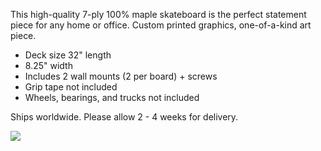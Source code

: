 This high-quality 7-ply 100% maple skateboard is the perfect statement piece for any home or office. Custom printed graphics, one-of-a-kind art piece.

- Deck size 32" length
- 8.25" width
- Includes 2 wall mounts (2 per board) + screws
- Grip tape not included
- Wheels, bearings, and trucks not included

Ships worldwide. Please allow 2 - 4 weeks for delivery.

![](https://assets.ecomartists.com/product-info/one-skateboard-wall-art.jpg)